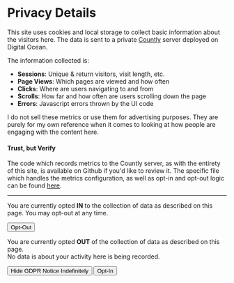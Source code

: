 # Privacy Details

This site uses cookies and local storage to collect basic information about the visitors here.  The data is
sent to a private [Countly](https://count.ly) server deployed on Digital Ocean.

The information collected is:

 - **Sessions**: Unique & return visitors, visit length, etc.
 - **Page Views**: Which pages are viewed and how often
 - **Clicks**: Where are users navigating to and from
 - **Scrolls**: How far and how often are users scrolling down the page
 - **Errors**: Javascript errors thrown by the UI code

I do not sell these metrics or use them for advertising purposes.  They are purely for my own reference when it comes
to looking at how people are engaging with the content here.

#### Trust, but Verify

The code which records metrics to the Countly server, as with the entirety of this site, is available on Github if you'd
like to review it.  The specific file which handles the metrics configuration, as well as opt-in and opt-out logic can
be found [here](https://github.com/twrobel3/hugo-theme-hello-friend-ng/blob/master/layouts/partials/countly.html).

<hr>

<div id="gdpr-is-opted-in">
<p>
You are currently opted <b>IN</b> to the collection of data as described on this page.  You may opt-out at any time.
</p>
<button type="button" class="button" onclick="removeConsent(86400)">Opt-Out</button>
</div>

<div id="gdpr-is-opted-out">
<p>
You are currently opted <b>OUT</b> of the collection of data as described on this page.
<br>No data is about your activity here is being recorded.
</p>
<button type="button" class="button" onclick="removeConsent(3078000000)">Hide GDPR Notice Indefinitely</button>
<button type="button" class="button primary" onclick="giveConsent()">Opt-In</button>
</div>
